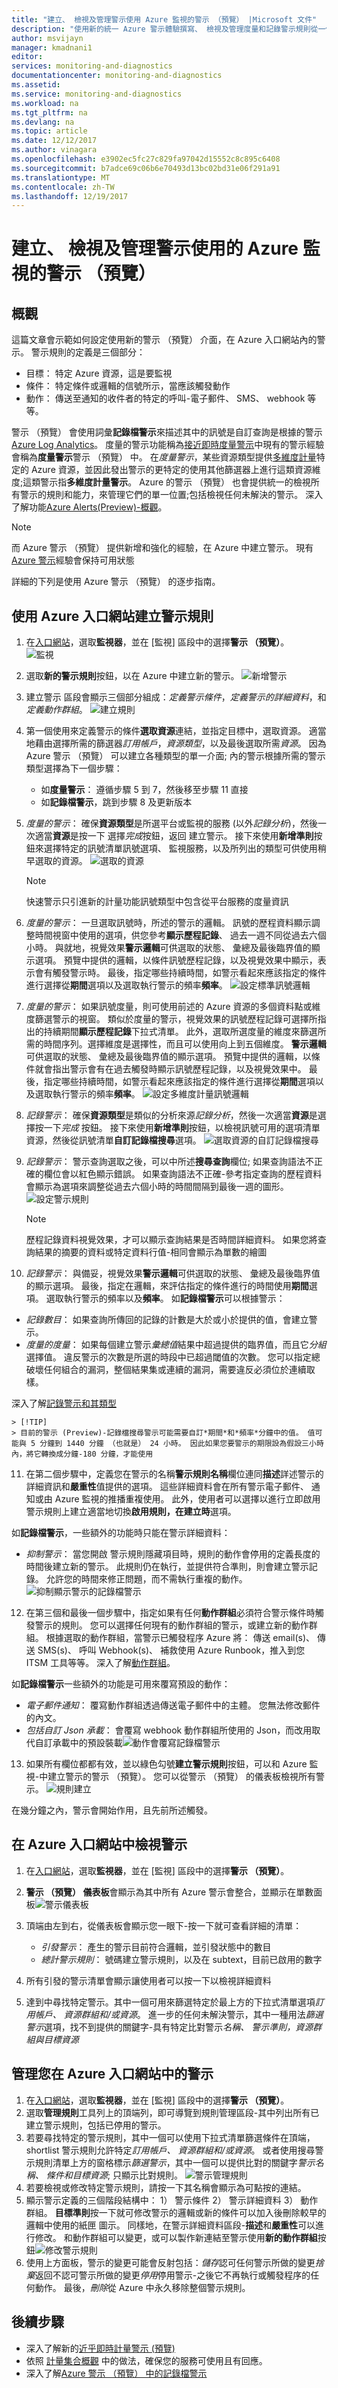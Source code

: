 ```yaml
---
title: "建立、 檢視及管理警示使用 Azure 監視的警示 （預覽） |Microsoft 文件"
description: "使用新的統一 Azure 警示體驗撰寫、 檢視及管理度量和記錄警示規則從一個位置。"
author: msvijayn
manager: kmadnani1
editor: 
services: monitoring-and-diagnostics
documentationcenter: monitoring-and-diagnostics
ms.assetid: 
ms.service: monitoring-and-diagnostics
ms.workload: na
ms.tgt_pltfrm: na
ms.devlang: na
ms.topic: article
ms.date: 12/12/2017
ms.author: vinagara
ms.openlocfilehash: e3902ec5fc27c829fa97042d15552c8c895c6408
ms.sourcegitcommit: b7adce69c06b6e70493d13bc02bd31e06f291a91
ms.translationtype: MT
ms.contentlocale: zh-TW
ms.lasthandoff: 12/19/2017
---
```

# <a name="create-view-and-manage-alerts-using-azure-monitor---alerts-preview"></a>建立、 檢視及管理警示使用的 Azure 監視的警示 （預覽）

## <a name="overview"></a>概觀
這篇文章會示範如何設定使用新的警示 （預覽） 介面，在 Azure 入口網站內的警示。 警示規則的定義是三個部分：
- 目標： 特定 Azure 資源，這是要監視
- 條件： 特定條件或邏輯的信號所示，當應該觸發動作
- 動作： 傳送至通知的收件者的特定的呼叫-電子郵件、 SMS、 webhook 等等。

警示 （預覽） 會使用詞彙**記錄檔警示**來描述其中的訊號是自訂查詢是根據的警示[Azure Log Analytics](../log-analytics/log-analytics-tutorial-viewdata.md)。 度量的警示功能稱為[接近即時度量警示](monitoring-near-real-time-metric-alerts.md)中現有的警示經驗會稱為**度量警示**警示 （預覽） 中。 在*度量警示*，某些資源類型提供[多維度計量](monitoring-metric-charts.md)特定的 Azure 資源，並因此發出警示的更特定的使用其他篩選器上進行這類資源維度;這類警示指**多維度計量警示**。 Azure 的警示 （預覽） 也會提供統一的檢視所有警示的規則和能力，來管理它們的單一位置;包括檢視任何未解決的警示。 深入了解功能[Azure Alerts(Preview)-概觀](monitoring-overview-unified-alerts.md)。

> [!NOTE]
> 而 Azure 警示 （預覽） 提供新增和強化的經驗，在 Azure 中建立警示。 現有[Azure 警示](monitoring-overview-alerts.md)經驗會保持可用狀態
>

詳細的下列是使用 Azure 警示 （預覽） 的逐步指南。

## <a name="create-an-alert-rule-with-the-azure-portal"></a>使用 Azure 入口網站建立警示規則
1. 在[入口網站](https://portal.azure.com/)，選取**監視器**，並在 [監視] 區段中的選擇**警示 （預覽）**。  
    ![監視](./media/monitor-alerts-unified/AlertsPreviewMenu.png)

2. 選取**新的警示規則**按鈕，以在 Azure 中建立新的警示。
    ![新增警示](./media/monitor-alerts-unified/AlertsPreviewOption.png)

3. 建立警示 區段會顯示三個部分組成：*定義警示條件*，*定義警示的詳細資料*，和*定義動作群組*。
    ![建立規則](./media/monitor-alerts-unified/AlertsPreviewAdd.png)

4.  第一個使用來定義警示的條件**選取資源**連結，並指定目標中，選取資源。 適當地藉由選擇所需的篩選器*訂用帳戶*，*資源類型*，以及最後選取所需*資源*。 因為 Azure 警示 （預覽） 可以建立各種類型的單一介面; 內的警示根據所需的警示類型選擇為下一個步驟：
    - 如**度量警示**： 遵循步驟 5 到 7，然後移至步驟 11 直接
    - 如**記錄檔警示**，跳到步驟 8 及更新版本

5. *度量的警示*： 確保**資源類型**是所選平台或監視的服務 (以外*記錄分析*)，然後一次適當**資源**是按一下 選擇*完成*按鈕，返回 建立警示。 接下來使用**新增準則**按鈕來選擇特定的訊號清單訊號選項、 監視服務，以及所列出的類型可供使用稍早選取的資源。
    ![選取的資源](./media/monitor-alerts-unified/AlertsPreviewResourceSelection.png)

    > [!NOTE]
    > 快速警示只引進新的計量功能訊號類型中包含從平台服務的度量資訊
  

6. *度量的警示*： 一旦選取訊號時，所述的警示的邏輯。 訊號的歷程資料顯示調整時間視窗中使用的選項，供您參考**顯示歷程記錄**、 過去一週不同從過去六個小時。 與就地，視覺效果**警示邏輯**可供選取的狀態、 彙總及最後臨界值的顯示選項。 預覽中提供的邏輯，以條件訊號歷程記錄，以及視覺效果中顯示，表示會有觸發警示時。 最後，指定哪些持續時間，如警示看起來應該指定的條件進行選擇從**期間**選項以及選取執行警示的頻率**頻率**。
    ![設定標準訊號邏輯](./media/monitor-alerts-unified/AlertsPreviewCriteria.png)

7. *度量的警示*： 如果訊號度量，則可使用前述的 Azure 資源的多個資料點或維度篩選警示的視窗。 類似於度量的警示，視覺效果的訊號歷程記錄可選擇所指出的持續期間**顯示歷程記錄**下拉式清單。 此外，選取所選度量的維度來篩選所需的時間序列。選擇維度是選擇性，而且可以使用向上到五個維度。 **警示邏輯**可供選取的狀態、 彙總及最後臨界值的顯示選項。 預覽中提供的邏輯，以條件就會指出警示會有在過去觸發時顯示訊號歷程記錄，以及視覺效果中。 最後，指定哪些持續時間，如警示看起來應該指定的條件進行選擇從**期間**選項以及選取執行警示的頻率**頻率**。
    ![設定多維度計量訊號邏輯](./media/monitor-alerts-unified/AlertsPreviewCriteriaMultiDim.png)

8. *記錄警示*： 確保**資源類型**是類似的分析來源*記錄分析*，然後一次適當**資源**是選擇按一下*完成* 按鈕。 接下來使用**新增準則**按鈕，以檢視訊號可用的選項清單資源，然後從訊號清單**自訂記錄檔搜尋**選項。
   ![選取資源的自訂記錄檔搜尋](./media/monitor-alerts-unified/AlertsPreviewResourceSelectionLog.png)

9.  *記錄警示*： 警示查詢選取之後，可以中所述**搜尋查詢**欄位; 如果查詢語法不正確的欄位會以紅色顯示錯誤。 如果查詢語法不正確-參考指定查詢的歷程資料會顯示為選項來調整從過去六個小時的時間間隔到最後一週的圖形。 
   ![設定警示規則](./media/monitor-alerts-unified/AlertsPreviewAlertLog.png)

    > [!NOTE]
    > 歷程記錄資料視覺效果，才可以顯示查詢結果是否時間詳細資料。 如果您將查詢結果的摘要的資料或特定資料行值-相同會顯示為單數的繪圖 

10.  *記錄警示*： 與備妥，視覺效果**警示邏輯**可供選取的狀態、 彙總及最後臨界值的顯示選項。 最後，指定在邏輯，來評估指定的條件進行的時間使用**期間**選項。 選取執行警示的頻率以及**頻率**。
如**記錄檔警示**可以根據警示：
   - *記錄數目*： 如果查詢所傳回的記錄的計數是大於或小於提供的值，會建立警示。
   - *度量的度量*： 如果每個建立警示*彙總值*結果中超過提供的臨界值，而且它*分組*選擇值。 違反警示的次數是所選的時段中已超過閾值的次數。 您可以指定總破壞任何組合的漏洞，整個結果集或連續的漏洞，需要違反必須位於連續取樣。

   深入了解[記錄警示和其類型](monitor-alerts-unified-log.md)

    > [!TIP]
    > 目前的警示 (Preview)-記錄檔搜尋警示可能需要自訂*期間*和*頻率*分鐘中的值。 值可能與 5 分鐘到 1440 分鐘 （也就是） 24 小時。 因此如果您要警示的期限設為假設三小時內，將它轉換成分鐘-180 分鐘，才能使用

11. 在第二個步驟中，定義您在警示的名稱**警示規則名稱**欄位連同**描述**詳述警示的詳細資訊和**嚴重性**值提供的選項。 這些詳細資料會在所有警示電子郵件、 通知或由 Azure 監視的推播重複使用。 此外，使用者可以選擇以進行立即啟用警示規則上建立適當地切換**啟用規則，在建立時**選項。

如**記錄檔警示**，一些額外的功能時只能在警示詳細資料：
- *抑制警示*： 當您開啟 警示規則隱藏項目時，規則的動作會停用的定義長度的時間後建立新的警示。 此規則仍在執行，並提供符合準則，則會建立警示記錄。 允許您的時間來修正問題，而不需執行重複的動作。
    ![抑制顯示警示的記錄檔警示](./media/monitor-alerts-unified/AlertsPreviewSuppress.png)

12. 在第三個和最後一個步驟中，指定如果有任何**動作群組**必須符合警示條件時觸發警示的規則。 您可以選擇任何現有的動作群組的警示，或建立新的動作群組。 根據選取的動作群組，當警示已觸發程序 Azure 將： 傳送 email(s)、 傳送 SMS(s)、 呼叫 Webhook(s)、 補救使用 Azure Runbook，推入到您 ITSM 工具等等。 深入了解[動作群組](monitoring-action-groups.md)。

如**記錄檔警示**一些額外的功能是可用來覆寫預設的動作：
- *電子郵件通知*： 覆寫動作群組透過傳送電子郵件中的主體。 您無法修改郵件的內文。
- *包括自訂 Json 承載*： 會覆寫 webhook 動作群組所使用的 Json，而改用取代自訂承載中的預設裝載![動作會覆寫記錄檔警示](./media/monitor-alerts-unified/AlertsPreviewOverrideLog.png)

13. 如果所有欄位都都有效，並以綠色勾號**建立警示規則**按鈕，可以和 Azure 監視-中建立警示的警示 （預覽）。 您可以從警示 （預覽） 的儀表板檢視所有警示。
    ![規則建立](./media/monitor-alerts-unified/AlertsPreviewCreate.png)

在幾分鐘之內，警示會開始作用，且先前所述觸發。

## <a name="view-your-alerts-in-azure-portal"></a>在 Azure 入口網站中檢視警示
1. 在[入口網站](https://portal.azure.com/)，選取**監視器**，並在 [監視] 區段中的選擇**警示 （預覽）**。  

2. **警示 （預覽） 儀表板**會顯示為其中所有 Azure 警示會整合，並顯示在單數面板![警示儀表板](./media/monitoring-overview-unified/alerts-preview-overview.png)
1. 頂端由左到右，從儀表板會顯示您一眼下-按一下就可查看詳細的清單：
    - *引發警示*： 產生的警示目前符合邏輯，並引發狀態中的數目
    - *總計警示規則*： 號碼建立警示規則，以及在 subtext，目前已啟用的數字
2. 所有引發的警示清單會顯示讓使用者可以按一下以檢視詳細資料
3. 達到中尋找特定警示。其中一個可用來篩選特定於最上方的下拉式清單選項*訂用帳戶、 資源群組和/或資源*。 進一步的任何未解決警示，其中一種用法*篩選警示*選項，找不到提供的關鍵字-具有特定比對警示*名稱、 警示準則，資源群組與目標資源*

## <a name="managing-your-alerts-in-azure-portal"></a>管理您在 Azure 入口網站中的警示
1. 在[入口網站](https://portal.azure.com/)，選取**監視器**，並在 [監視] 區段中的選擇**警示 （預覽）**。  
2. 選取**管理規則**工具列上的頂端列，即可導覽到規則管理區段-其中列出所有已建立警示規則，包括已停用的警示。
3. 若要尋找特定的警示規則，其中一個可以使用下拉式清單篩選條件在頂端，shortlist 警示規則允許特定*訂用帳戶、 資源群組和/或資源*。 或者使用搜尋警示規則清單上方的窗格標示*篩選警示*，其中一個可以提供比對的關鍵字*警示名稱、 條件和目標資源*; 只顯示比對規則。 
   ![警示管理規則](./media/monitoring-overview-unified/alerts-preview-rules.png)
4. 若要檢視或修改特定警示規則，請按一下其名稱會顯示為可點按的連結。
5. 顯示警示定義的三個階段結構中： 1） 警示條件 2） 警示詳細資料 3） 動作群組。 **目標準則**按一下就可修改警示的邏輯或新的條件可以加入後刪除較早的邏輯中使用的紙匣 圖示。 同樣地，在警示詳細資料區段-**描述**和**嚴重性**可以進行修改。 和動作群組可以變更，或可以製作新連結至警示使用**新的動作群組**按鈕![修改警示規則](./media/monitor-alerts-unified/AlertsPreviewEdit.png)
6. 使用上方面板，警示的變更可能會反射包括：*儲存*認可任何警示所做的變更*捨棄*返回不認可警示所做的變更*停用*停用警示-之後它不再執行或觸發程序的任何動作。 最後，*刪除*從 Azure 中永久移除整個警示規則。

## <a name="next-steps"></a>後續步驟

* 深入了解新的[近乎即時計量警示 (預覽)](monitoring-near-real-time-metric-alerts.md)
* 依照 [計量集合概觀](insights-how-to-customize-monitoring.md) 中的做法，確保您的服務可使用且有回應。
* 深入了解[Azure 警示 （預覽） 中的記錄檔警示](monitor-alerts-unified-log.md)
